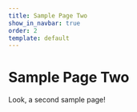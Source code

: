 ```yaml
---
title: Sample Page Two
show_in_navbar: true
order: 2
template: default
---
```


# Sample Page Two
Look, a second sample page!

